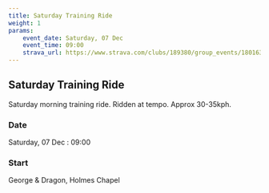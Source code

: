 ```yaml
---
title: Saturday Training Ride
weight: 1
params:
    event_date: Saturday, 07 Dec
    event_time: 09:00
    strava_url: https://www.strava.com/clubs/189380/group_events/1801637
---
```


## Saturday Training Ride 

Saturday morning training ride. Ridden at tempo. Approx 30-35kph.

### Date

Saturday, 07 Dec : 09:00

### Start

George &amp; Dragon, Holmes Chapel


